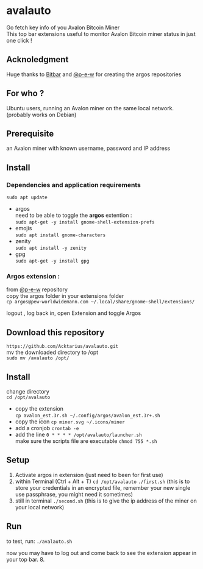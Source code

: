 # avalauto
Go fetch key info of you Avalon Bitcoin Miner  
This top bar extensions useful to monitor Avalon Bitcoin miner status 
in just one click !

## Acknoledgment
Huge thanks to [Bitbar](https://github.com/matryer/bitbar) and [@p-e-w](https://github.com/p-e-w/argos) for creating the argos repositories  

## For who ?
Ubuntu users, running an Avalon miner on the same local network.  
(probably works on Debian)  

## Prerequisite
an Avalon miner with known username, password and IP address

## Install
### Dependencies and application requirements
`sudo apt update`  
 * argos  
need to be able to toggle the **argos** extention :  
`sudo apt-get -y install gnome-shell-extension-prefs`  
 * emojis  
`sudo apt install gnome-characters`
 * zenity  
`sudo apt install -y zenity`
 * gpg  
`sudo apt-get -y install gpg`

### Argos extension :
from [@p-e-w](https://github.com/p-e-w/argos) repository  
copy the argos folder in your extensions folder  
`cp argos@pew-worldwidemann.com ~/.local/share/gnome-shell/extensions/`  
  
logout , log back in, open Extension and toggle Argos  

## Download this repository
`https://github.com/Acktarius/avalauto.git`  
mv the downloaded directory to /opt  
`sudo mv /avalauto /opt/`   

## Install  
change directory  
`cd /opt/avalauto`  
 * copy the extension    
`cp avalon_est.3r.sh ~/.config/argos/avalon_est.3r+.sh`  
 * copy the icon
`cp miner.svg ~/.icons/miner`
 * add a cronjob
`crontab -e`
  * add the line
    `0 * * * * /opt/avalauto/launcher.sh`      
make sure the scripts file are executable 
`chmod 755 *.sh`

## Setup
1. Activate argos in extension (just need to been for first use)
2. within Terminal (Ctrl + Alt + T)
   `cd /opt/avalauto`
   `./first.sh`
   (this is to store your credentials in an encrypted file, remember your new single use passphrase, you might need it sometimes)
3. still in terminal
   `./second.sh`
   (this is to give the ip address of the miner on your local network)  
## Run  
to test, run:
`./avalauto.sh`  

now you may have to log out and come back to see the extension appear in your top bar.
8. 
